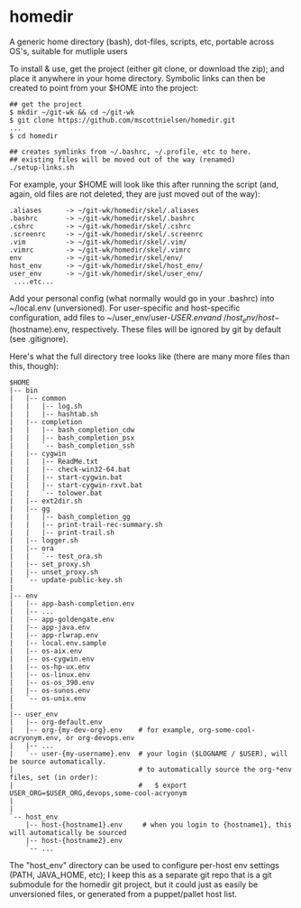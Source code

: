 homedir
=======

A generic home directory (bash), dot-files, scripts, etc, portable across OS's, suitable for mutliple users

To install & use, get the project (either git clone, or download the zip); and place it anywhere in your home directory. Symbolic links can then be created to point from your $HOME into the project:

    ## get the project
    $ mkdir ~/git-wk && cd ~/git-wk
    $ git clone https://github.com/mscottnielsen/homedir.git
    ...
    $ cd homedir

    ## creates symlinks from ~/.bashrc, ~/.profile, etc to here.
    ## existing files will be moved out of the way (renamed)
    ./setup-links.sh

For example, your $HOME will look like this after running the script (and, again, old files are not deleted, they are just moved out of the way):

    .aliases      -> ~/git-wk/homedir/skel/.aliases
    .bashrc       -> ~/git-wk/homedir/skel/.bashrc
    .cshrc        -> ~/git-wk/homedir/skel/.cshrc
    .screenrc     -> ~/git-wk/homedir/skel/.screenrc
    .vim          -> ~/git-wk/homedir/skel/.vim/
    .vimrc        -> ~/git-wk/homedir/skel/.vimrc
    env           -> ~/git-wk/homedir/skel/env/
    host_env      -> ~/git-wk/homedir/skel/host_env/
    user_env      -> ~/git-wk/homedir/skel/user_env/
     ....etc...

Add your personal config (what normally would go in your .bashrc) into ~/local.env (unversioned). For user-specific and host-specific configuration, add files to ~/user_env/user-${USER}.env and ~/host_env/host-$(hostname).env, respectively. These files will be ignored by git by default (see .gitignore).

Here's what the full directory tree looks like (there are many more files than this, though):

    $HOME
    |-- bin
    |   |-- common
    |   |   |-- log.sh
    |   |   |-- hashtab.sh
    |   |-- completion
    |   |   |-- bash_completion_cdw
    |   |   |-- bash_completion_psx
    |   |   `-- bash_completion_ssh
    |   |-- cygwin
    |   |   |-- ReadMe.txt
    |   |   |-- check-win32-64.bat
    |   |   |-- start-cygwin.bat
    |   |   |-- start-cygwin-rxvt.bat
    |   |   `-- tolower.bat
    |   |-- ext2dir.sh
    |   |-- gg
    |   |   |-- bash_completion_gg
    |   |   |-- print-trail-rec-summary.sh
    |   |   |-- print-trail.sh
    |   |-- logger.sh
    |   |-- ora
    |   |   `-- test_ora.sh
    |   |-- set_proxy.sh
    |   |-- unset_proxy.sh
    |   `-- update-public-key.sh
    |
    |-- env
    |   |-- app-bash-completion.env
    |   |-- ...
    |   |-- app-goldengate.env
    |   |-- app-java.env
    |   |-- app-rlwrap.env
    |   |-- local.env.sample
    |   |-- os-aix.env
    |   |-- os-cygwin.env
    |   |-- os-hp-ux.env
    |   |-- os-linux.env
    |   |-- os-os_390.env
    |   |-- os-sunos.env
    |   `-- os-unix.env
    |
    |-- user_env
    |   |-- org-default.env
    |   |-- org-{my-dev-org}.env    # for example, org-some-cool-acryonym.env, or org-devops.env
    |   |-- ...
    |   `-- user-{my-username}.env  # your login ($LOGNAME / $USER), will be source automatically.
    |                               # to automatically source the org-*env files, set (in order):
    |                               #   $ export USER_ORG=$USER_ORG,devops,some-cool-acryonym
    |
    |
    `-- host_env
        |-- host-{hostname1}.env     # when you login to {hostname1}, this will automatically be sourced
        |-- host-{hostname2}.env
        `-- ...

The "host_env" directory can be used to configure per-host env settings (PATH, JAVA_HOME, etc); I keep this as a separate git repo that is a git submodule for the homedir git project, but it could just as easily be unversioned files, or generated from a puppet/pallet host list.


